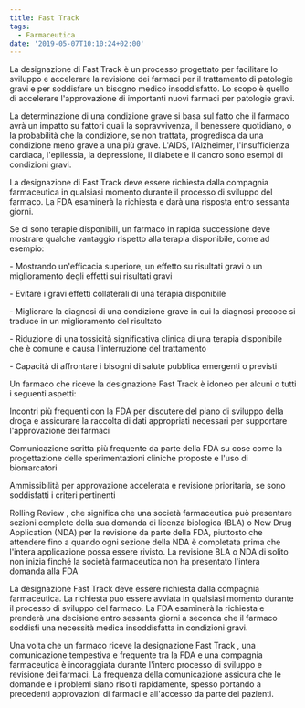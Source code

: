 ```yaml
---
title: Fast Track
tags:
  - Farmaceutica
date: '2019-05-07T10:10:24+02:00'
---
```

La designazione di Fast Track è un processo progettato per facilitare lo sviluppo e accelerare la revisione dei farmaci per il trattamento di patologie gravi e per soddisfare un bisogno medico insoddisfatto. Lo scopo è quello di accelerare l'approvazione di importanti nuovi farmaci per patologie gravi.

La determinazione di una condizione grave si basa sul fatto che il farmaco avrà un impatto su fattori quali la sopravvivenza, il benessere quotidiano, o la probabilità che la condizione, se non trattata, progredisca da una condizione meno grave a una più grave. L'AIDS, l'Alzheimer, l'insufficienza cardiaca, l'epilessia, la depressione, il diabete e il cancro sono esempi di condizioni gravi. 

La designazione di Fast Track deve essere richiesta dalla compagnia farmaceutica in qualsiasi momento durante il processo di sviluppo del farmaco. La FDA esaminerà la richiesta e darà una risposta entro sessanta giorni.

Se ci sono terapie disponibili, un farmaco in rapida successione deve mostrare qualche vantaggio rispetto alla terapia disponibile, come ad esempio:

\- Mostrando un'efficacia superiore, un effetto su risultati gravi o un miglioramento degli effetti sui risultati gravi

\- Evitare i gravi effetti collaterali di una terapia disponibile

\- Migliorare la diagnosi di una condizione grave in cui la diagnosi precoce si traduce in un miglioramento del risultato

\- Riduzione di una tossicità significativa clinica di una terapia disponibile che è comune e causa l'interruzione del trattamento

\- Capacità di affrontare i bisogni di salute pubblica emergenti o previsti

Un farmaco che riceve la designazione Fast Track è idoneo per alcuni o tutti i seguenti aspetti:

Incontri più frequenti con la FDA per discutere del piano di sviluppo della droga e assicurare la raccolta di dati appropriati necessari per supportare l'approvazione dei farmaci

Comunicazione scritta più frequente da parte della FDA su cose come la progettazione delle sperimentazioni cliniche proposte e l'uso di biomarcatori

Ammissibilità per approvazione accelerata e revisione prioritaria, se sono soddisfatti i criteri pertinenti

Rolling Review , che significa che una società farmaceutica può presentare sezioni complete della sua domanda di licenza biologica (BLA) o New Drug Application (NDA) per la revisione da parte della FDA, piuttosto che attendere fino a quando ogni sezione della NDA è completata prima che l'intera applicazione possa essere rivisto. La revisione BLA o NDA di solito non inizia finché la società farmaceutica non ha presentato l'intera domanda alla FDA

La designazione Fast Track deve essere richiesta dalla compagnia farmaceutica. La richiesta può essere avviata in qualsiasi momento durante il processo di sviluppo del farmaco. La FDA esaminerà la richiesta e prenderà una decisione entro sessanta giorni a seconda che il farmaco soddisfi una necessità medica insoddisfatta in condizioni gravi.

Una volta che un farmaco riceve la designazione Fast Track , una comunicazione tempestiva e frequente tra la FDA e una compagnia farmaceutica è incoraggiata durante l'intero processo di sviluppo e revisione dei farmaci. La frequenza della comunicazione assicura che le domande e i problemi siano risolti rapidamente, spesso portando a precedenti approvazioni di farmaci e all'accesso da parte dei pazienti.
